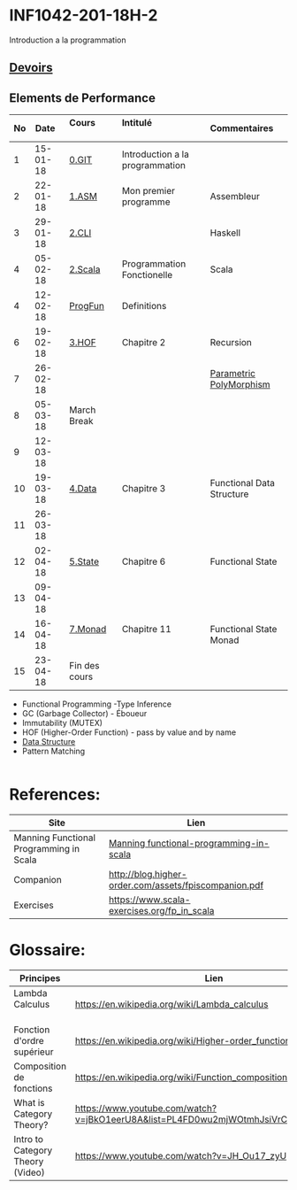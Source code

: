 # INF1042-201-18H-2

Introduction a la programmation

## [Devoirs](D.Devoirs#pour-le-16-avril-2018)

## Elements de Performance

|No| Date   | Cours                | Intitulé                                |  Commentaires             |
|--|--------|:---------------------|:----------------------------------------|:--------------------------|
| 1|15-01-18|[0.GIT](0.GIT)        | Introduction a la programmation         |                           |
| 2|22-01-18|[1.ASM](1.CLI/1.ASM)  | Mon premier programme                   | Assembleur                |
| 3|29-01-18|[2.CLI](1.CLI/2.Scala)|                                         | Haskell                   |
| 4|05-02-18|[2.Scala](2.Scala)    | Programmation Fonctionelle              | Scala                     |
| 4|12-02-18|[ProgFun](https://github.com/CollegeBoreal/progfun1)| Definitions|                          |
| 6|19-02-18|[3.HOF](3.HOF)        | Chapitre 2                              | Recursion                 |
| 7|26-02-18|                      |                                         | [Parametric PolyMorphism](https://en.wikipedia.org/wiki/Type_variable)   |
| 8|05-03-18| March Break          |                                         |                           |
| 9|12-03-18|                      |                                         |                           |
|10|19-03-18| [4.Data](4.Data)     | Chapitre 3                              | Functional Data Structure |
|11|26-03-18|                      |                                         |                           |
|12|02-04-18| [5.State](5.State)   | Chapitre 6                              | Functional State          |
|13|09-04-18|                      |                                         |                           |
|14|16-04-18| [7.Monad](7.Monad)   | Chapitre 11                             | Functional State Monad    |
|15|23-04-18| Fin des cours        |                                         |                           |


- Functional Programming
-Type Inference
- GC (Garbage Collector) - Éboueur
- Immutability (MUTEX)
- HOF (Higher-Order Function) - pass by value and by name
- [Data Structure](https://twitter.github.io/scala_school/collections.html)
- Pattern Matching

```
```

# References:

|Site| Lien                                    |
|--------------------------------|--------|
|Manning Functional Programming in Scala   |[Manning functional-programming-in-scala](https://www.manning.com/books/functional-programming-in-scala)|
|Companion                       |http://blog.higher-order.com/assets/fpiscompanion.pdf|
|Exercises                       |https://www.scala-exercises.org/fp_in_scala|


# Glossaire:

| Principes                       | Lien                                               |
|---------------------------------|----------------------------------------------------|
| Lambda Calculus                 |https://en.wikipedia.org/wiki/Lambda_calculus       |
| Fonction d'ordre supérieur      |https://en.wikipedia.org/wiki/Higher-order_function |
| Composition de fonctions        |https://en.wikipedia.org/wiki/Function_composition  |
| What is Category Theory?        |https://www.youtube.com/watch?v=jBkO1eerU8A&list=PL4FD0wu2mjWOtmhJsiVrCpzOAk42uhdz8|
| Intro to Category Theory (Video)|https://www.youtube.com/watch?v=JH_Ou17_zyU         |

